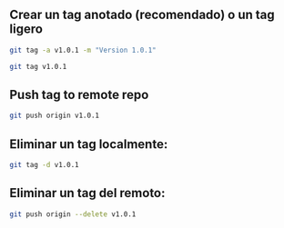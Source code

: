 ## Crear un tag anotado (recomendado) o un tag ligero
```bash
git tag -a v1.0.1 -m "Version 1.0.1"
```

```bash
git tag v1.0.1
```

## Push tag to remote repo
```bash
git push origin v1.0.1
```

## Eliminar un tag localmente:
```bash
git tag -d v1.0.1
```

## Eliminar un tag del remoto:
```bash
git push origin --delete v1.0.1
```